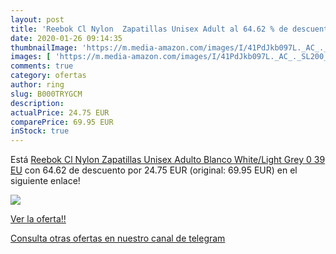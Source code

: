 ```yaml
---
layout: post
title: 'Reebok Cl Nylon  Zapatillas Unisex Adult al 64.62 % de descuento'
date: 2020-01-26 09:14:35
thumbnailImage: 'https://m.media-amazon.com/images/I/41PdJkb097L._AC_._SL200_.jpg'
images: [ 'https://m.media-amazon.com/images/I/41PdJkb097L._AC_._SL200_.jpg' ]
comments: true
category: ofertas
author: ring
slug: B000TRYGCM
description:
actualPrice: 24.75 EUR
comparePrice: 69.95 EUR
inStock: true
---
```


Está [Reebok Cl Nylon  Zapatillas Unisex Adulto  Blanco  White/Light Grey 0   39 EU](https://www.amazon.com/dp/B000TRYGCM/?tag=redken08-20) con 64.62 de descuento por 24.75 EUR (original: 69.95 EUR) en el siguiente enlace!

[![](https://m.media-amazon.com/images/I/41PdJkb097L._AC_._SL200_.jpg)](https://www.amazon.com/dp/B000TRYGCM/?tag=redken08-20)

[Ver la oferta!!](https://www.amazon.com/dp/B000TRYGCM/?tag=redken08-20)

[Consulta otras ofertas en nuestro canal de telegram](https://t.me/s/ofertas25)

